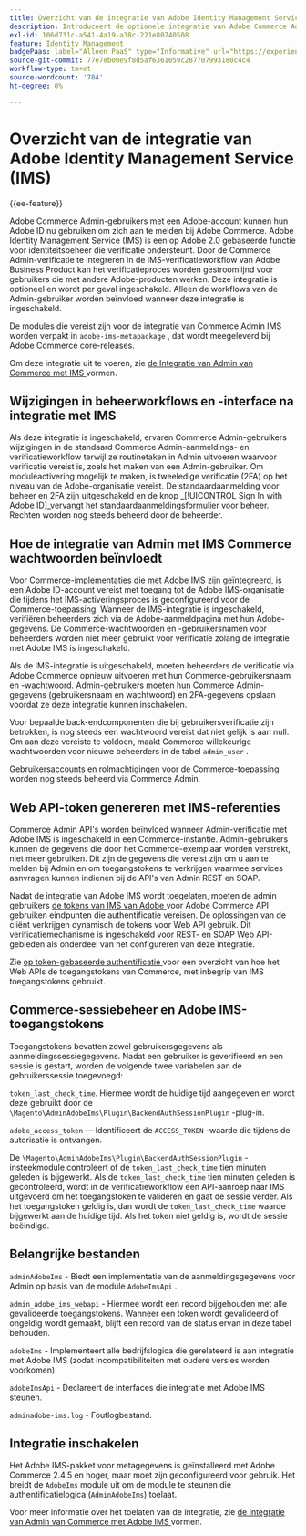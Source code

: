 ```yaml
---
title: Overzicht van de integratie van Adobe Identity Management Service (IMS)
description: Introduceert de optionele integratie van Adobe Commerce Admin-aanmelding met Adobe IMS
exl-id: 106d731c-a541-4a19-a38c-221e80740508
feature: Identity Management
badgePaas: label="Alleen PaaS" type="Informative" url="https://experienceleague.adobe.com/en/docs/commerce/user-guides/product-solutions" tooltip="Is alleen van toepassing op Adobe Commerce op Cloud-projecten (door Adobe beheerde PaaS-infrastructuur) en op projecten in het veld."
source-git-commit: 77e7eb00e9f8d5af6361059c287707993180c4c4
workflow-type: tm+mt
source-wordcount: '784'
ht-degree: 0%

---
```


# Overzicht van de integratie van Adobe Identity Management Service (IMS)

{{ee-feature}}

Adobe Commerce Admin-gebruikers met een Adobe-account kunnen hun Adobe ID nu gebruiken om zich aan te melden bij Adobe Commerce. Adobe Identity Management Service (IMS) is een op Adobe 2.0 gebaseerde functie voor identiteitsbeheer die verificatie ondersteunt. Door de Commerce Admin-verificatie te integreren in de IMS-verificatieworkflow van Adobe Business Product kan het verificatieproces worden gestroomlijnd voor gebruikers die met andere Adobe-producten werken. Deze integratie is optioneel en wordt per geval ingeschakeld. Alleen de workflows van de Admin-gebruiker worden beïnvloed wanneer deze integratie is ingeschakeld. 

De modules die vereist zijn voor de integratie van Commerce Admin IMS worden verpakt in `adobe-ims-metapackage` , dat wordt meegeleverd bij Adobe Commerce core-releases.

Om deze integratie uit te voeren, zie [ de Integratie van Admin van Commerce met IMS ](./adobe-ims-config.md) vormen.

## Wijzigingen in beheerworkflows en -interface na integratie met IMS

Als deze integratie is ingeschakeld, ervaren Commerce Admin-gebruikers wijzigingen in de standaard Commerce Admin-aanmeldings- en verificatieworkflow terwijl ze routinetaken in Admin uitvoeren waarvoor verificatie vereist is, zoals het maken van een Admin-gebruiker. Om moduleactivering mogelijk te maken, is tweeledige verificatie (2FA) op het niveau van de Adobe-organisatie vereist. De standaardaanmelding voor beheer en 2FA zijn uitgeschakeld en de knop _[!UICONTROL Sign In with Adobe ID]_vervangt het standaardaanmeldingsformulier voor beheer. Rechten worden nog steeds beheerd door de beheerder.

## Hoe de integratie van Admin met IMS Commerce wachtwoorden beïnvloedt

Voor Commerce-implementaties die met Adobe IMS zijn geïntegreerd, is een Adobe ID-account vereist met toegang tot de Adobe IMS-organisatie die tijdens het IMS-activeringsproces is geconfigureerd voor de Commerce-toepassing.  Wanneer de IMS-integratie is ingeschakeld, verifiëren beheerders zich via de Adobe-aanmeldpagina met hun Adobe-gegevens. De Commerce-wachtwoorden en -gebruikersnamen voor beheerders worden niet meer gebruikt voor verificatie zolang de integratie met Adobe IMS is ingeschakeld.

Als de IMS-integratie is uitgeschakeld, moeten beheerders de verificatie via Adobe Commerce opnieuw uitvoeren met hun Commerce-gebruikersnaam en -wachtwoord. Admin-gebruikers moeten hun Commerce Admin-gegevens (gebruikersnaam en wachtwoord) en 2FA-gegevens opslaan voordat ze deze integratie kunnen inschakelen.

Voor bepaalde back-endcomponenten die bij gebruikersverificatie zijn betrokken, is nog steeds een wachtwoord vereist dat niet gelijk is aan null. Om aan deze vereiste te voldoen, maakt Commerce willekeurige wachtwoorden voor nieuwe beheerders in de tabel `admin_user` .

Gebruikersaccounts en rolmachtigingen voor de Commerce-toepassing worden nog steeds beheerd via Commerce Admin.


## Web API-token genereren met IMS-referenties

Commerce Admin API&#39;s worden beïnvloed wanneer Admin-verificatie met Adobe IMS is ingeschakeld in een Commerce-instantie. Admin-gebruikers kunnen de gegevens die door het Commerce-exemplaar worden verstrekt, niet meer gebruiken. Dit zijn de gegevens die vereist zijn om u aan te melden bij Admin en om toegangstokens te verkrijgen waarmee services aanvragen kunnen indienen bij de API&#39;s van Admin REST en SOAP.

Nadat de integratie van Adobe IMS wordt toegelaten, moeten de admin gebruikers [ de tokens van IMS van Adobe ](https://developer.adobe.com/developer-console/docs/guides/authentication/OAuthIntegration/) voor Adobe Commerce API gebruiken eindpunten die authentificatie vereisen. De oplossingen van de cliënt verkrijgen dynamisch de tokens voor Web API gebruik. Dit verificatiemechanisme is ingeschakeld voor REST- en SOAP Web API-gebieden als onderdeel van het configureren van deze integratie.

Zie [ op token-gebaseerde authentificatie ](https://developer.adobe.com/commerce/webapi/get-started/authentication/gs-authentication-token/) voor een overzicht van hoe het Web APIs de toegangstokens van Commerce, met inbegrip van IMS toegangstokens gebruikt.

## Commerce-sessiebeheer en Adobe IMS-toegangstokens

Toegangstokens bevatten zowel gebruikersgegevens als aanmeldingssessiegegevens. Nadat een gebruiker is geverifieerd en een sessie is gestart, worden de volgende twee variabelen aan de gebruikerssessie toegevoegd:

`token_last_check_time`. Hiermee wordt de huidige tijd aangegeven en wordt deze gebruikt door de `\Magento\AdminAdobeIms\Plugin\BackendAuthSessionPlugin` -plug-in.

`adobe_access_token` — Identificeert de `ACCESS_TOKEN` -waarde die tijdens de autorisatie is ontvangen.

De `\Magento\AdminAdobeIms\Plugin\BackendAuthSessionPlugin` -insteekmodule controleert of de `token_last_check_time` tien minuten geleden is bijgewerkt. Als de `token_last_check_time` tien minuten geleden is gecontroleerd, wordt in de verificatieworkflow een API-aanroep naar IMS uitgevoerd om het toegangstoken te valideren en gaat de sessie verder. Als het toegangstoken geldig is, dan wordt de `token_last_check_time` waarde bijgewerkt aan de huidige tijd. Als het token niet geldig is, wordt de sessie beëindigd.

## Belangrijke bestanden

`adminAdobeIms` - Biedt een implementatie van de aanmeldingsgegevens voor Admin op basis van de module `AdobeImsApi` .

`admin_adobe_ims_webapi` - Hiermee wordt een record bijgehouden met alle gevalideerde toegangstokens. Wanneer een token wordt gevalideerd of ongeldig wordt gemaakt, blijft een record van de status ervan in deze tabel behouden.

`adobeIms` - Implementeert alle bedrijfslogica die gerelateerd is aan integratie met Adobe IMS (zodat incompatibiliteiten met oudere versies worden voorkomen).

`adobeImsApi` - Declareert de interfaces die integratie met Adobe IMS steunen.

`adminadobe-ims.log` - Foutlogbestand.

## Integratie inschakelen

Het Adobe IMS-pakket voor metagegevens is geïnstalleerd met Adobe Commerce 2.4.5 en hoger, maar moet zijn geconfigureerd voor gebruik. Het breidt de `AdobeIms` module uit om de module te steunen die authentificatielogica (`AdminAdobeIms`) toelaat.

Voor meer informatie over het toelaten van de integratie, zie [ de Integratie van Admin van Commerce met Adobe IMS ](./adobe-ims-config.md) vormen.
